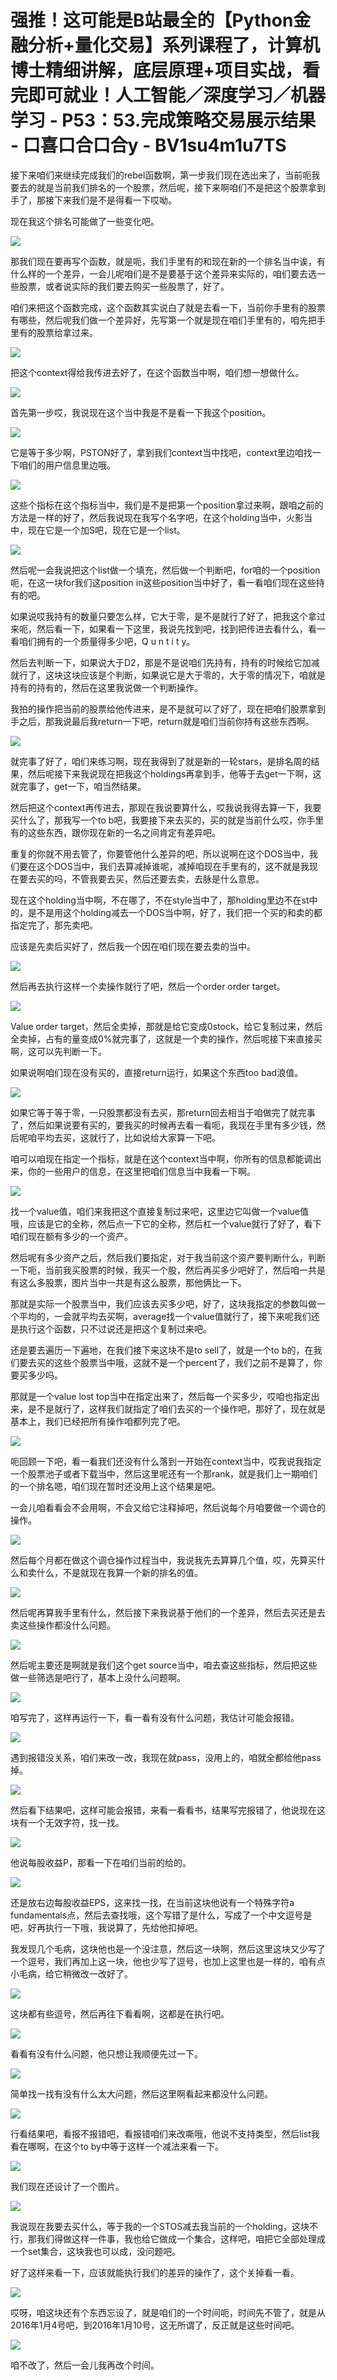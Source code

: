 # 强推！这可能是B站最全的【Python金融分析+量化交易】系列课程了，计算机博士精细讲解，底层原理+项目实战，看完即可就业！人工智能／深度学习／机器学习 - P53：53.完成策略交易展示结果 - 口喜口合口合y - BV1su4m1u7TS

接下来咱们来继续完成我们的rebel函数啊，第一步我们现在选出来了，当前呃我要去的就是当前我们排名的一个股票，然后呢，接下来啊咱们不是把这个股票拿到手了，那接下来我们是不是得看一下哎呦。

现在我这个排名可能做了一些变化吧。

![](img/62c56098414167409089c8f55997012e_1.png)

那我们现在要再写个函数，就是呃，我们手里有的和现在新的一个排名当中诶，有什么样的一个差异，一会儿呢咱们是不是要基于这个差异来实际的，咱们要去选一些股票，或者说实际的我们要去购买一些股票了，好了。

咱们来把这个函数完成，这个函数其实说白了就是去看一下，当前你手里有的股票有哪些，然后呢我们做一个差异好，先写第一个就是现在咱们手里有的，咱先把手里有的股票给拿过来。



![](img/62c56098414167409089c8f55997012e_3.png)

把这个context得给我传进去好了，在这个函数当中啊，咱们想一想做什么。

![](img/62c56098414167409089c8f55997012e_5.png)

首先第一步哎，我说现在这个当中我是不是看一下我这个position。

![](img/62c56098414167409089c8f55997012e_7.png)

它是等于多少啊，PSTON好了，拿到我们context当中找吧，context里边咱找一下咱们的用户信息里边哦。



![](img/62c56098414167409089c8f55997012e_9.png)

这些个指标在这个指标当中，我们是不是把第一个position拿过来啊，跟咱之前的方法是一样的好了，然后我说现在我写个名字吧，在这个holding当中，火影当中，现在它是一个加S吧，现在它是一个list。



![](img/62c56098414167409089c8f55997012e_11.png)

然后呢一会我说把这个list做一个填充，然后做一个判断吧，for咱的一个position呃，在这一块for我们这position in这些position当中好了，看一看咱们现在这些持有的吧。

如果说哎我持有的数量只要怎么样，它大于零，是不是就行了好了，把我这个拿过来呃，然后看一下，如果看一下这里，我说先找到吧，找到把传进去看什么，看一看咱们拥有的一个质量得多少吧，Q u n t i t y。

然后去判断一下，如果说大于D2，那是不是说咱们先持有，持有的时候给它加减就行了，这块这块应该是个判断，如果说它是大于零的，大于零的情况下，咱就是持有的持有的，然后在这里我说做一个判断操作。

我拍的操作把当前的股票给他传进来，是不是就可以了好了，现在把咱们股票拿到手之后，那我说最后我return一下吧，return就是咱们当前你持有这些东西啊。



![](img/62c56098414167409089c8f55997012e_13.png)

就完事了好了，咱们来练习啊，现在我得到了就是新的一轮stars，是排名周的结果，然后呢接下来我说现在把我这个holdings再拿到手，他等于去get一下啊，这就完事了，get一下，咱当然结果。

然后把这个context再传进去，那现在我说要算什么，哎我说我得去算一下，我要买什么了，那我写一个to b吧，我要接下来去买的，买的就是当前什么哎，你手里有的这些东西，跟你现在新的一名之间肯定有差异吧。

重复的你就不用去管了，你要管他什么差异的吧，所以说啊在这个DOS当中，我们要在这个DOS当中，我们去算减掉谁呢，减掉咱现在手里有的，这不就是我现在要去买的吗，不管我要去买，然后还要去卖，去脉是什么意思。

现在这个holding当中啊，不在哪了，不在style当中了，那holding里边不在st中的，是不是用这个holding减去一个DOS当中啊，好了，我们把一个买的和卖的都指定完了，那先卖吧。

应该是先卖后买好了，然后我一个因在咱们现在要去卖的当中。

![](img/62c56098414167409089c8f55997012e_15.png)

然后再去执行这样一个卖操作就行了吧，然后一个order order target。

![](img/62c56098414167409089c8f55997012e_17.png)

Value order target，然后全卖掉，那就是给它变成0stock，给它复制过来，然后全卖掉，占有的量变成0%就完事了，这就是一个卖的操作，然后呢接下来直接买啊，这可以先判断一下。

如果说啊咱们现在没有买的，直接return运行，如果这个东西too bad浪值。

![](img/62c56098414167409089c8f55997012e_19.png)

如果它等于等于零，一只股票都没有去买，那return回去相当于咱做完了就完事了，然后如果说要有买的，要我买的时候再去看一看呃，我现在手里有多少钱，然后呢咱平均去买，这就行了，比如说给大家算一下吧。

咱可以咱现在指定一个指标，就是在这个context当中啊，你所有的信息都能调出来，你的一些用户的信息，在这里把咱们信息当中我看一下啊。



![](img/62c56098414167409089c8f55997012e_21.png)

找一个value值，咱们来我把这个直接复制过来吧，这里边它叫做一个value值哦，应该是它的全称，然后点一下它的全称，然后杠一个value就行了好了，看下咱们现在额有多少的一个资产。

然后呢有多少资产之后，然后我们要指定，对于我当前这个资产要判断什么，判断一下呃，当前我买股票的时候，我买一个股，然后再买多少吧好了，然后咱一共是有这么多股票，图片当中一共是有这么股票，那他俩比一下。

那就是实际一个股票当中，我们应该去买多少吧，好了，这块我指定的参数叫做一个平均的，一会就平均去买啊，average找一个value值就行了，接下来呢我们还是执行这个函数，只不过说还是把这个复制过来吧。

还是要去遍历一下遍地，在我们接下来这块不是to sell了，就是一个to b的，在我们要去买的这些个股票当中哦，这就不是一个percent了，我们之前不是算了，你要买多少吗。

那就是一个value lost top当中在指定出来了，然后每一个买多少，哎咱也指定出来，是不是就行了，这样我们就指定了咱们去买的一个操作吧，那好了，现在就是基本上，我们已经把所有操作咱都列完了吧。



![](img/62c56098414167409089c8f55997012e_23.png)

呃回顾一下吧，看一看我们还没有什么落到一开始在context当中，哎我说我指定一个股票池子或者下载当中，然后这里呢还有一个那rank，就是我们上一期咱们的一个排名嗯，咱们现在暂时还没用上这个结果是吧。

一会儿咱看看会不会用啊，不会又给它注释掉吧，然后说每个月咱要做一个调仓的操作。

![](img/62c56098414167409089c8f55997012e_25.png)

然后每个月都在做这个调仓操作过程当中，我说我先去算算几个值，哎，先算买什么和卖什么，不是就现在我算一个新的排名的值。



![](img/62c56098414167409089c8f55997012e_27.png)

然后呢再算我手里有什么，然后接下来我说基于他们的一个差异，然后去买还是去卖这些操作都没什么问题。

![](img/62c56098414167409089c8f55997012e_29.png)

然后呢主要还是啊就是我们这个get source当中，咱去查这些指标，然后把这些做一些筛选是吧行了，基本上没什么问题啊。



![](img/62c56098414167409089c8f55997012e_31.png)

咱写完了，这样再运行一下，看一看有没有什么问题，我估计可能会报错。

![](img/62c56098414167409089c8f55997012e_33.png)

遇到报错没关系，咱们来改一改，我现在就pass，没用上的，咱就全都给他pass掉。

![](img/62c56098414167409089c8f55997012e_35.png)

然后看下结果吧，这样可能会报错，来看一看看书，结果写完报错了，他说现在这块有一个无效字符，找一找。

![](img/62c56098414167409089c8f55997012e_37.png)

他说每股收益P，那看一下在咱们当前的给的。

![](img/62c56098414167409089c8f55997012e_39.png)

还是放右边每股收益EPS，这来找一找，在当前这块他说有一个特殊字符a fundamentals点，然后去查找哦，这个写错了是什么，写成了一个中文逗号是吧，好再执行一下哦，我说算了，先给他扣掉吧。

我发现几个毛病，这块他也是一个没注意，然后这一块啊，然后这里这块又少写了一个逗号，我们再加上这一块，他也少写了逗号，也加上这里也是一样的，咱有点小毛病，给它稍微改一改好了。



![](img/62c56098414167409089c8f55997012e_41.png)

这块都有些逗号，然后再往下看看啊，这都是在执行吧。

![](img/62c56098414167409089c8f55997012e_43.png)

看看有没有什么问题，他只想让我顺便先过一下。

![](img/62c56098414167409089c8f55997012e_45.png)

简单找一找有没有什么太大问题，然后这里啊看起来都没什么问题。

![](img/62c56098414167409089c8f55997012e_47.png)

行看结果吧，看报不报错吧，看报错咱们来改嘶哦，他说不支持类型，然后list我看在哪啊，在这个to by中等于这样一个减法来看一下。



![](img/62c56098414167409089c8f55997012e_49.png)

我们现在还设计了一个图片。

![](img/62c56098414167409089c8f55997012e_51.png)

我说现在我要去买什么，等于我的一个STOS减去我当前的一个holding，这块不行，那我们得做这样一件事，我也给它做成一个集合，这样吧，咱把它全部处理成一个set集合，这块我也可以成，没问题吧。

好了这样来看一下，应该就能执行我们的差异的操作了，这个关掉看一看。

![](img/62c56098414167409089c8f55997012e_53.png)

哎呀，咱这块还有个东西忘设了，就是咱们的一个时间呃，时间先不管了，就是从2016年1月4号吧，到2016年1月10号，这无所谓了，反正就是这些时间吧。



![](img/62c56098414167409089c8f55997012e_55.png)

咱不改了，然后一会儿我再改个时间。